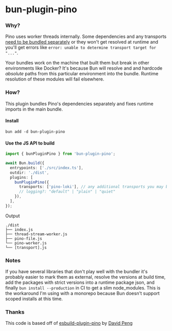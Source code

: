 # bun-plugin-pino

### Why?

Pino uses worker threads internally. Some dependencies and any transports [need to be bundled separately](https://github.com/pinojs/pino/blob/main/docs/bundling.md) or they won't get resolved at runtime and you'll get errors like `error: unable to determine transport target for "..."`.

Your bundles work on the machine that built them but break in other environments like Docker? It's because Bun will resolve and and hardcode *absolute* paths from this particular environment into the bundle. Runtime resolution of these modules will fail elsewhere.

### How?

This plugin bundles Pino's dependencies separately and fixes runtime imports in the main bundle.

#### Install
```
bun add -d bun-plugin-pino
```

#### Use the JS API to build

```ts
import { bunPluginPino } from 'bun-plugin-pino';

await Bun.build({
  entrypoints: ['./src/index.ts'],
  outdir: './dist',
  plugins: [
    bunPluginPino({
      transports: ['pino-loki'], // any additional transports you may be using
      // logging?: "default" | "plain" | "quiet"
    }),
  ], 
});
```

Output
```
./dist
├── index.js
├── thread-stream-worker.js
├── pino-file.js
└── pino-worker.js
└── [transport].js
```

### Notes
If you have several libraries that don't play well with the bundler it's probably easier to mark them as external, resolve the versions at build time, add the packages with strict versions into a runtime package json, and finally `bun install --production` in CI to get a slim node_modules. This is the workaround I'm using with a monorepo because Bun doesn't support scoped installs at this time.

### Thanks

This code is based off of [esbuild-plugin-pino](https://github.com/wd-David/esbuild-plugin-pino/) by [David Peng](https://github.com/.wd-David)